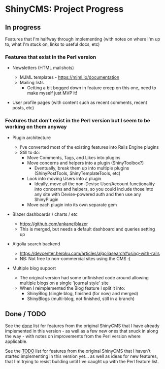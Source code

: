 # ShinyCMS: Project Progress

## In progress

Features that I'm halfway through implementing (with notes on where I'm up to, what I'm stuck on, links to useful docs, etc)

### Features that exist in the Perl version

* Newsletters (HTML mailshots)
  * MJML templates - https://mjml.io/documentation
  * Mailing lists
    * Getting a bit bogged down in feature creep on this one, need to make myself just MVP it!

* User profile pages (with content such as recent comments, recent posts, etc)

### Features that don't exist in the Perl version but I seem to be working on them anyway

* Plugin architecture
  * I've converted most of the existing features into Rails Engine plugins
  * Still to do:
    * Move Comments, Tags, and Likes into plugins
    * Move concerns and helpers into a plugin (ShinyToolbox?)
      * Eventually, break them up into multiple plugins (ShinyPostTools, ShinyTemplateTools, etc)
    * Look into moving Users into a plugin
      * Ideally, move all the non-Devise User/Account functionality into concerns and helpers, so
        you could include those into any site with Devise-powered auth and then use any ShinyPlugin
    * Move each plugin into its own separate gem

* Blazer dashboards / charts / etc
  * https://github.com/ankane/blazer
  * This is merged, but needs a default dashboard and queries setting up

* Algolia search backend
	* https://devcenter.heroku.com/articles/algoliasearch#using-with-rails
  * NB: Not free to non-commercial sites using the CMS :(

* Multiple blog support
  * The original version had some unfinished code around allowing multiple blogs on a single 'journal style' site
  * When I reimplemented the Blog feature I split it into:
    * ShinyBlog (single blog, finished (for now) and merged)
    * ShinyBlogs (multi-blog, not finished, still in a branch)


## Done / TODO

See the [done](done.md) list for features from the original ShinyCMS that I have already implemented
in this version - as well as a few new ones that snuck in along the way - with notes on improvements
from the Perl version where applicable.

See the [TODO](TODO.md) list for features from the original ShinyCMS that I haven't started implementing
in this version yet... as well as ideas for new features, that I'm trying to resist building until I've
caught up with the Perl feature list.
